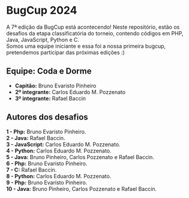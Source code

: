 # BugCup 2024
A 7ª edição da BugCup está acontecendo! Neste repositório, estão os desafios da etapa classificatória do torneio, contendo códigos em PHP, Java, JavaScript, Python e C.  
Somos uma equipe iniciante e essa foi a nossa primeira bugcup, pretendemos participar das próximas edições :)
## Equipe: Coda e Dorme
* **Capitão:** Bruno Evaristo Pinheiro
* **2º integrante:** Carlos Eduardo M. Pozzenato
* **3º integrante:** Rafael Baccin
## Autores dos desafios
**1 - Php:** Bruno Evaristo Pinheiro.  
**2 - Java:** Rafael Baccin.  
**3 - JavaScript:** Carlos Eduardo M. Pozzenato.  
**4 - Python:** Carlos Eduardo M. Pozzenato.  
**5 - Java:** Bruno Pinheiro, Carlos Pozzenato e Rafael Baccin.  
**6 - Php:** Bruno Evaristo Pinheiro.  
**7 - C:** Rafael Baccin.  
**8 - Python:** Carlos Eduardo M. Pozzenato.  
**9 - Php:** Bruno Evaristo Pinheiro.  
**10 - Java:** Bruno Pinheiro, Carlos Pozzenato e Rafael Baccin.